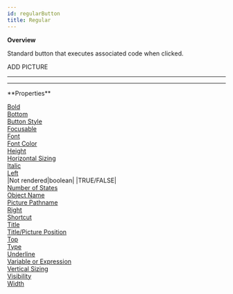 ```yaml
---
id: regularButton
title: Regular
---
```


**Overview**

Standard button that executes associated code when clicked.
 

ADD PICTURE
<p>
 
<hr>
<hr>
 **Properties**
 

[Bold](boldProperty.md)<br>
[Bottom](bottomProperty.md)<br>
[Button Style](buttonStyleProperty.md)<br>
[Focusable](focusableProperty.md)<br>
[Font](fontProperty.md)<br>
[Font Color](fontColorProperty.md)<br>
[Height](heightProperty.md)<br>
[Horizontal Sizing](horizontalSizingProperty.md)<br>
[Italic](italicProperty.md)<br>
[Left](leftProperty.md)<br>
|Not rendered|boolean|  |TRUE/FALSE| <br>
[Number of States](numberOfStatesProperty.md)<br>
[Object Name](objectNameProperty.md)<br>
[Picture Pathname](picturePathnameProperty.md)<br>
[Right](rightProperty.md)<br>
[Shortcut](shortcutProperty.md)<br>
[Title](titleProperty)<br>
[Title/Picture Position](titlePicturePositionProperty.md)<br>
[Top](topProperty.md)<br>
[Type](typeProperty.md)<br>
[Underline](underlineProperty.md)<br>
[Variable or Expression](variableOrExpressionProperty.md)<br>
[Vertical Sizing](verticalSizingProperty.md)<br>
[Visibility](visibilityProperty.md)<br>
[Width](widthProperty.md)<br>
